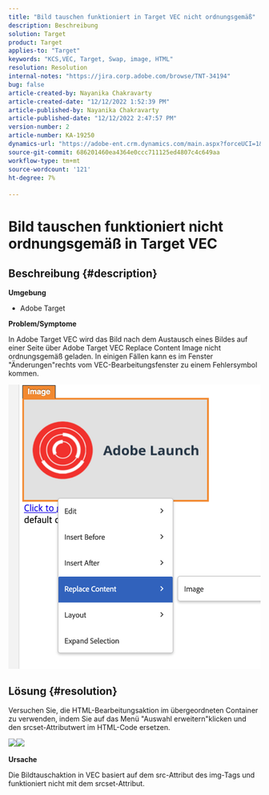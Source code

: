 ```yaml
---
title: "Bild tauschen funktioniert in Target VEC nicht ordnungsgemäß"
description: Beschreibung
solution: Target
product: Target
applies-to: "Target"
keywords: "KCS,VEC, Target, Swap, image, HTML"
resolution: Resolution
internal-notes: "https://jira.corp.adobe.com/browse/TNT-34194"
bug: false
article-created-by: Nayanika Chakravarty
article-created-date: "12/12/2022 1:52:39 PM"
article-published-by: Nayanika Chakravarty
article-published-date: "12/12/2022 2:47:57 PM"
version-number: 2
article-number: KA-19250
dynamics-url: "https://adobe-ent.crm.dynamics.com/main.aspx?forceUCI=1&pagetype=entityrecord&etn=knowledgearticle&id=2d222139-247a-ed11-81ac-6045bd006b25"
source-git-commit: 686201460ea4364e0ccc711125ed4807c4c649aa
workflow-type: tm+mt
source-wordcount: '121'
ht-degree: 7%

---
```


# Bild tauschen funktioniert nicht ordnungsgemäß in Target VEC

## Beschreibung {#description}


<b>Umgebung</b>

- Adobe Target

<b>Problem/Symptome</b>

In Adobe Target VEC wird das Bild nach dem Austausch eines Bildes auf einer Seite über Adobe Target VEC Replace Content Image nicht ordnungsgemäß geladen. In einigen Fällen kann es im Fenster &quot;Änderungen&quot;rechts vom VEC-Bearbeitungsfenster zu einem Fehlersymbol kommen.

![](assets/___2f222139-247a-ed11-81ac-6045bd006b25___.png)




## Lösung {#resolution}




Versuchen Sie, die HTML-Bearbeitungsaktion im übergeordneten Container zu verwenden, indem Sie auf das Menü &quot;Auswahl erweitern&quot;klicken und den srcset-Attributwert im HTML-Code ersetzen.



![](assets/0776b561-36c2-ec11-983e-0022480ab970.png)![](assets/e63bb087-36c2-ec11-983e-0022480ab970.png)



<b>Ursache</b>



Die Bildtauschaktion in VEC basiert auf dem src-Attribut des img-Tags und funktioniert nicht mit dem srcset-Attribut.
